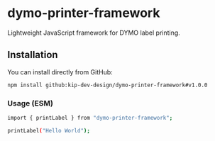 # dymo-printer-framework

Lightweight JavaScript framework for DYMO label printing.

## Installation
You can install directly from GitHub:

```bash
npm install github:kip-dev-design/dymo-printer-framework#v1.0.0
```
### Usage (ESM)
```bash
import { printLabel } from "dymo-printer-framework";

printLabel("Hello World");
```
